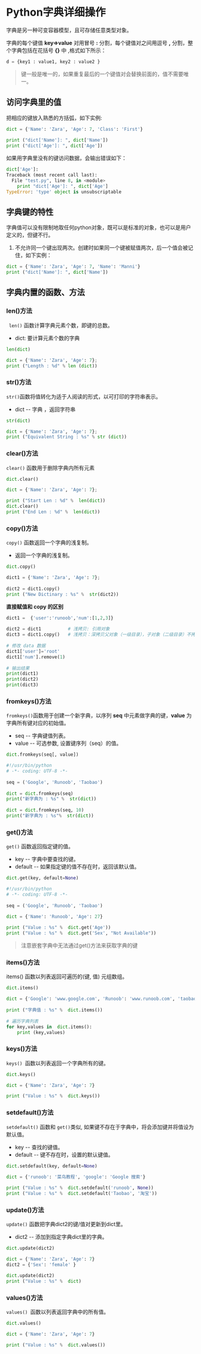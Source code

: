 # Python字典详细操作

字典是另一种可变容器模型，且可存储任意类型对象。

字典的每个键值 **key=>value** 对用冒号 **:** 分割，每个键值对之间用逗号 **,** 分割，整个字典包括在花括号 **{}** 中 ,格式如下所示：

```python
d = {key1 : value1, key2 : value2 }
```

>  键一般是唯一的，如果重复最后的一个键值对会替换前面的，值不需要唯一。

## 访问字典里的值

把相应的键放入熟悉的方括弧，如下实例:

```python
dict = {'Name': 'Zara', 'Age': 7, 'Class': 'First'}
 
print ("dict['Name']: ", dict['Name'])
print ("dict['Age']: ", dict['Age'])
```

如果用字典里没有的键访问数据，会输出错误如下：
```python
dict['Age']:
Traceback (most recent call last):
  File "test.py", line 8, in <module>
    print "dict['Age']: ", dict['Age'] 
TypeError: 'type' object is unsubscriptable
```
## 字典键的特性

字典值可以没有限制地取任何python对象，既可以是标准的对象，也可以是用户定义的，但键不行。

1. 不允许同一个键出现两次。创建时如果同一个键被赋值两次，后一个值会被记住，如下实例：

```python
dict = {'Name': 'Zara', 'Age': 7, 'Name': 'Manni'} 
print ("dict['Name']: ", dict['Name'])
```

## 字典内置的函数、方法
### len()方法

` len()` 函数计算字典元素个数，即键的总数。

- dict: 要计算元素个数的字典

```python
len(dict)
```

```python
dict = {'Name': 'Zara', 'Age': 7};
print ("Length : %d" % len (dict))
```

### str()方法

` str() `函数将值转化为适于人阅读的形式，以可打印的字符串表示。

- dict -- 字典 ，返回字符串

```python
str(dict)
```

```python
dict = {'Name': 'Zara', 'Age': 7};
print ("Equivalent String : %s" % str (dict))
```

###  clear()方法

`clear()` 函数用于删除字典内所有元素

```python
dict.clear()
```

```python
dict = {'Name': 'Zara', 'Age': 7};

print ("Start Len : %d" %  len(dict))
dict.clear()
print ("End Len : %d" %  len(dict))
```

### copy()方法

`copy()` 函数返回一个字典的浅复制。

- 返回一个字典的浅复制。

```python
dict.copy()
```

```python
dict1 = {'Name': 'Zara', 'Age': 7};
 
dict2 = dict1.copy()
print ("New Dictinary : %s" %  str(dict2))
```

**直接赋值和 copy 的区别**

```python
dict1 =  {'user':'runoob','num':[1,2,3]}
 
dict2 = dict1          # 浅拷贝: 引用对象
dict3 = dict1.copy()   # 浅拷贝：深拷贝父对象（一级目录），子对象（二级目录）不拷贝，还是引用,原对象与深拷贝后得对象是两个独立的存在
 
# 修改 data 数据
dict1['user']='root'
dict1['num'].remove(1)
 
# 输出结果
print(dict1)
print(dict2)
print(dict3)
```

### fromkeys()方法

` fromkeys() `函数用于创建一个新字典，以序列 **seq** 中元素做字典的键，**value** 为字典所有键对应的初始值。

- seq -- 字典键值列表。
- value -- 可选参数, 设置键序列（seq）的值。

```python
dict.fromkeys(seq[, value])
```

```python
#!/usr/bin/python
# -*- coding: UTF-8 -*-
 
seq = ('Google', 'Runoob', 'Taobao')
 
dict = dict.fromkeys(seq)
print("新字典为 : %s" %  str(dict))
 
dict = dict.fromkeys(seq, 10)
print("新字典为 : %s"%  str(dict))
```

### get()方法

`get()` 函数返回指定键的值。

- key -- 字典中要查找的键。
- default -- 如果指定键的值不存在时，返回该默认值。

```python
dict.get(key, default=None)
```

```python
#!/usr/bin/python
# -*- coding: UTF-8 -*-
 
seq = ('Google', 'Runoob', 'Taobao')
 
dict = {'Name': 'Runoob', 'Age': 27}

print ("Value : %s" %  dict.get('Age'))
print ("Value : %s" %  dict.get('Sex', "Not Available"))
```

> 注意嵌套字典中无法通过get()方法来获取字典的键

### items()方法

items() 函数以列表返回可遍历的(键, 值) 元组数组。

```python
dict.items()
```

```python
dict = {'Google': 'www.google.com', 'Runoob': 'www.runoob.com', 'taobao': 'www.taobao.com'}
 
print ("字典值 : %s" %  dict.items())
 
# 遍历字典列表
for key,values in  dict.items():
    print (key,values)  
```

### keys()方法

`keys() `函数以列表返回一个字典所有的键。

```python
dict.keys()
```

```python
dict = {'Name': 'Zara', 'Age': 7}

print ("Value : %s" %  dict.keys())
```

### setdefault()方法

`setdefault()` 函数和 `get()`类似, 如果键不存在于字典中，将会添加键并将值设为默认值。

- key -- 查找的键值。
- default -- 键不存在时，设置的默认键值。

```python
dict.setdefault(key, default=None)
```

```python
dict = {'runoob': '菜鸟教程', 'google': 'Google 搜索'}
 
print ("Value : %s" %  dict.setdefault('runoob', None))
print ("Value : %s" %  dict.setdefault('Taobao', '淘宝'))
```

### update()方法

`update()` 函数把字典dict2的键/值对更新到dict里。

- dict2 -- 添加到指定字典dict里的字典。

```python
dict.update(dict2)
```

```python
dict = {'Name': 'Zara', 'Age': 7}
dict2 = {'Sex': 'female' }

dict.update(dict2)
print ("Value : %s" %  dict)
```

### values()方法

`values() `函数以列表返回字典中的所有值。

```python
dict.values()
```

```python
dict = {'Name': 'Zara', 'Age': 7}

print ("Value : %s" %  dict.values())
```


